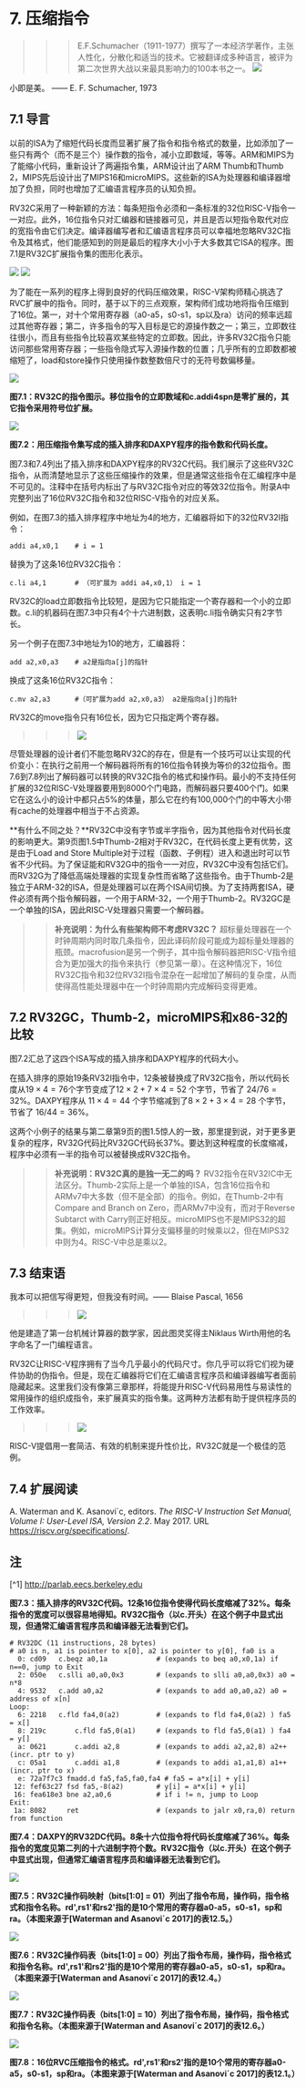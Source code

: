 # 7. 压缩指令

>>>E.F.Schumacher（1911-1977）撰写了一本经济学著作，主张人性化，分散化和适当的技术。它被翻译成多种语言，被评为第二次世界大战以来最具影响力的100本书之一。
>>>![](pics/SmallIsBeautiful.png)

小即是美。 —— E. F. Schumacher, 1973

## 7.1 导言

以前的ISA为了缩短代码长度而显著扩展了指令和指令格式的数量，比如添加了一些只有两个（而不是三个）操作数的指令，减小立即数域，等等。ARM和MIPS为了能缩小代码，重新设计了两遍指令集，ARM设计出了ARM Thumb和Thumb 2，MIPS先后设计出了MIPS16和microMIPS。这些新的ISA为处理器和编译器增加了负担，同时也增加了汇编语言程序员的认知负担。

RV32C采用了一种新颖的方法：每条短指令必须和一条标准的32位RISC-V指令一一对应。此外，16位指令只对汇编器和链接器可见，并且是否以短指令取代对应的宽指令由它们决定。编译器编写者和汇编语言程序员可以幸福地忽略RV32C指令及其格式，他们能感知到的则是最后的程序大小小于大多数其它ISA的程序。图7.1是RV32C扩展指令集的图形化表示。

![](pics/icon6.png)
![](pics/icon2.png)

为了能在一系列的程序上得到良好的代码压缩效果，RISC-V架构师精心挑选了RVC扩展中的指令。同时，基于以下的三点观察，架构师们成功地将指令压缩到了16位。第一，对十个常用寄存器（a0-a5，s0-s1，sp以及ra）访问的频率远超过其他寄存器；第二，许多指令的写入目标是它的源操作数之一；第三，立即数往往很小，而且有些指令比较喜欢某些特定的立即数。因此，许多RV32C指令只能访问那些常用寄存器；一些指令隐式写入源操作数的位置；几乎所有的立即数都被缩短了，load和store操作只使用操作数整数倍尺寸的无符号数偏移量。

![](pics/7.1.png)


**图7.1：RV32C的指令图示。移位指令的立即数域和c.addi4spn是零扩展的，其它指令采用符号位扩展。**

![](pics/7.2.png)


**图7.2：用压缩指令集写成的插入排序和DAXPY程序的指令数和代码长度。**

图7.3和7.4列出了插入排序和DAXPY程序的RV32C代码。我们展示了这些RV32C指令，从而清楚地显示了这些压缩操作的效果，但是通常这些指令在汇编程序中是不可见的。注释中在括号内标出了与RV32C指令对应的等效32位指令。附录A中完整列出了16位RV32C指令和32位RISC-V指令的对应关系。

例如，在图7.3的插入排序程序中地址为4的地方，汇编器将如下的32位RV32I指令：
```
addi a4,x0,1 	# i = 1
```
替换为了这条16位RV32C指令：
```
c.li a4,1 		# （可扩展为 addi a4,x0,1） i = 1
```
RV32C的load立即数指令比较短，是因为它只能指定一个寄存器和一个小的立即数。c.li的机器码在图7.3中只有4个十六进制数，这表明c.li指令确实只有2字节长。

另一个例子在图7.3中地址为10的地方，汇编器将：
```
add a2,x0,a3 	# a2是指向a[j]的指针
```
换成了这条16位RV32C指令：
```
c.mv a2,a3 		#（可扩展为add a2,x0,a3） a2是指向a[j]的指针
```
RV32C的move指令只有16位长，因为它只指定两个寄存器。

>>>![](pics/icon1.png)

尽管处理器的设计者们不能忽略RV32C的存在，但是有一个技巧可以让实现的代价变小：在执行之前用一个解码器将所有的16位指令转换为等价的32位指令。图7.6到7.8列出了解码器可以转换的RV32C指令的格式和操作码。最小的不支持任何扩展的32位RISC-V处理器要用到8000个门电路，而解码器只要400个门。如果它在这么小的设计中都只占5%的体量，那么它在约有100,000个门的中等大小带有cache的处理器中相当于不占资源。

**有什么不同之处？**RV32C中没有字节或半字指令，因为其他指令对代码长度的影响更大。第9页图1.5中Thumb-2相对于RV32C，在代码长度上更有优势，这是由于Load and Store Multiple对于过程（函数、子例程）进入和退出时可以节省不少代码。为了保证能和RV32G中的指令一一对应，RV32C中没有包括它们。而RV32G为了降低高端处理器的实现复杂性而省略了这些指令。由于Thumb-2是独立于ARM-32的ISA，但是处理器可以在两个ISA间切换。为了支持两套ISA，硬件必须有两个指令解码器，一个用于ARM-32，一个用于Thumb-2。RV32GC是一个单独的ISA，因此RISC-V处理器只需要一个解码器。

>>**补充说明：为什么有些架构师不考虑RV32C？**
超标量处理器在一个时钟周期内同时取几条指令，因此译码阶段可能成为超标量处理器的瓶颈。macrofusion是另一个例子，其中指令解码器把RISC-V指令组合为更加强大的指令来执行（参见第一章）。在这种情况下，16位RV32C指令和32位RV32I指令混杂在一起增加了解码的复杂度，从而使得高性能处理器中在一个时钟周期内完成解码变得更难。

## 7.2 RV32GC，Thumb-2，microMIPS和x86-32的比较

图7.2汇总了这四个ISA写成的插入排序和DAXPY程序的代码大小。

在插入排序的原始19条RV32I指令中，12条被替换成了RV32C指令，所以代码长度从$19 \times 4 = 76$个字节变成了$12 \times 2 + 7 \times 4 = 52$ 个字节，节省了 $24/76 = 32\%$。DAXPY程序从 $11 \times 4 = 44$ 个字节缩减到了$8 \times 2 + 3 \times 4 = 28$ 个字节，节省了 $16/44 = 36\%$。

这两个小例子的结果与第二章第9页的图1.5惊人的一致，那里提到说，对于更多更复杂的程序，RV32G代码比RV32GC代码长37%。要达到这种程度的长度缩减，程序中必须有一半的指令可以被替换成RV32C指令。

>>**补充说明：RV32C真的是独一无二的吗？**
RV32指令在RV32IC中无法区分。Thumb-2实际上是一个单独的ISA，包含16位指令和ARMv7中大多数（但不是全部）的指令。例如，在Thumb-2中有Compare and Branch on Zero，而ARMv7中没有，而对于Reverse Subtarct with Carry则正好相反。microMIPS也不是MIPS32的超集。例如，microMIPS计算分支偏移量的时候乘以2，但在MIPS32中则为4。RISC-V中总是乘以2。

## 7.3 结束语

我本可以把信写得更短，但我没有时间。—— Blaise Pascal, 1656

>>>![](pics/icon6.png)

他是建造了第一台机械计算器的数学家，因此图灵奖得主Niklaus Wirth用他的名字命名了一门编程语言。

RV32C让RISC-V程序拥有了当今几乎最小的代码尺寸。你几乎可以将它们视为硬件协助的伪指令。但是，现在汇编器将它们在汇编语言程序员和编译器编写者面前隐藏起来。这里我们没有像第三章那样，将能提升RISC-V代码易用性与易读性的常用操作的组织成指令，来扩展真实的指令集。这两种方法都有助于提供程序员的工作效率。

>>>![](pics/icon8.png)

RISC-V提倡用一套简洁、有效的机制来提升性价比，RV32C就是一个极佳的范例。

## 7.4 扩展阅读

A. Waterman and K. Asanovi´c, editors. *The RISC-V Instruction Set Manual, Volume I: User-Level ISA, Version 2.2*. May 2017. URL https://riscv.org/specifications/.

## 注

[^1] http://parlab.eecs.berkeley.edu

**图7.3：插入排序的RV32C代码。12条16位指令使得代码长度缩减了32%。每条指令的宽度可以很容易地得知。RV32C指令（以c.开头）在这个例子中显式出现，但通常汇编语言程序员和编译器无法看到它们。**

```assembly
# RV32DC (11 instructions, 28 bytes)
# a0 is n, a1 is pointer to x[0], a2 is pointer to y[0], fa0 is a
  0: cd09	c.beqz a0,1a			# (expands to beq a0,x0,1a) if n==0, jump to Exit
  2: 050e	c.slli a0,a0,0x3		# (expands to slli a0,a0,0x3) a0 = n*8
  4: 9532	c.add a0,a2				# (expands to add a0,a0,a2) a0 = address of x[n]
Loop:
  6: 2218	c.fld fa4,0(a2)			# (expands to fld fa4,0(a2) ) fa5 = x[]
  8: 219c		c.fld fa5,0(a1)		# (expands to fld fa5,0(a1) ) fa4 = y[]
  a: 0621		c.addi a2,8			# (expands to addi a2,a2,8) a2++ (incr. ptr to y)
  c: 05a1		c.addi a1,8			# (expands to addi a1,a1,8) a1++ (incr. ptr to x)
  e: 72a7f7c3 fmadd.d fa5,fa5,fa0,fa4 # fa5 = a*x[i] + y[i]
 12: fef63c27 fsd fa5,-8(a2)		# y[i] = a*x[i] + y[i]
 16: fea618e3 bne a2,a0,6			# if i != n, jump to Loop
Exit:
 1a: 8082 	  ret					# (expands to jalr x0,ra,0) return from function
```

**图7.4：DAXPY的RV32DC代码。8条十六位指令将代码长度缩减了36%。每条指令的宽度见第二列的十六进制字符个数。RV32C指令（以c.开头）在这个例子中显式出现，但通常汇编语言程序员和编译器无法看到它们。**

![](pics/7.5.png)

**图7.5：RV32C操作码映射（bits\[1:0\] = 01）列出了指令布局，操作码，指令格式和指令名称。rd',rs1'和rs2'指的是10个常用的寄存器a0-a5，s0-s1，sp和ra。（本图来源于\[Waterman and Asanovi´c 2017\]的表12.5。）**

![](pics/7.6.png)

**图7.6：RV32C操作码表（bits\[1:0\] = 00）列出了指令布局，操作码，指令格式和指令名称。rd',rs1'和rs2'指的是10个常用的寄存器a0-a5，s0-s1，sp和ra。（本图来源于\[Waterman and Asanovi´c 2017\]的表12.4。）**

![](pics/7.7.png)

**图7.7：RV32C操作码表（bits\[1:0\] = 10）列出了指令布局，操作码，指令格式和指令名称。（本图来源于\[Waterman and Asanovi´c 2017\]的表12.6。）**

![](pics/7.8.png)

**图7.8：16位RVC压缩指令的格式。rd',rs1'和rs2'指的是10个常用的寄存器a0-a5，s0-s1，sp和ra。（本图来源于\[Waterman and Asanovi´c 2017\]的表12.1。）**

